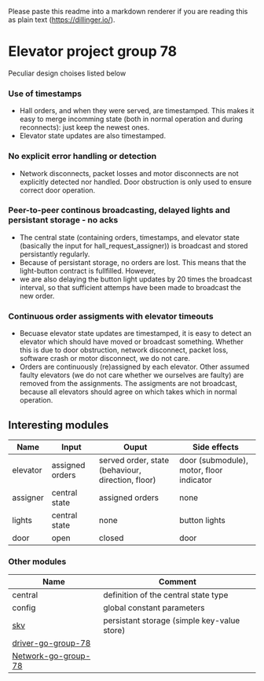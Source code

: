 Please paste this readme into a markdown renderer if you are reading this as plain text (https://dillinger.io/). 
# Elevator project group 78
Peculiar design choises listed below
### Use of timestamps
- Hall orders, and when they were served, are timestamped. This makes it easy to merge incomming state (both in normal operation and during reconnects): just keep the newest ones.
- Elevator state updates are also timestamped.

### No explicit error handling or detection
- Network disconnects, packet losses and motor disconnects are not explicitly detected nor handled. Door obstruction is only used to ensure correct door operation.

### Peer-to-peer continous broadcasting, delayed lights and persistant storage - no acks
- The central state (containing orders, timestamps, and elevator state (basically the input for hall_request_assigner)) is broadcast and stored persistantly regularly.
- Because of persistant storage, no orders are lost. This means that the light-button contract is fullfilled. However, 
- we are also delaying the button light updates by 20 times the broadcast interval, so that sufficient attemps have been made to broadcast the new order.

### Continuous order assigments with elevator timeouts
- Becuase elevator state updates are timestamped, it is easy to detect an elevator which should have moved or broadcast something. Whether this is due to door obstruction, network disconnect, packet loss, software crash or motor disconnect, we do not care.
- Orders are continuously (re)assigned by each elevator. Other assumed faulty elevators (we do not care whether we ourselves are faulty) are removed from the assignments. The assigments are not broadcast, because all elevators should agree on which takes which in normal operation.

## Interesting modules
|Name|Input|Ouput|Side effects|
|--|--|--|--|
|elevator|assigned orders|served order, state (behaviour, direction, floor)|door (submodule), motor, floor indicator|
|assigner|central state|assigned orders|none|
|lights|central state|none|button lights|
|door|open|closed|door|

### Other modules
|Name|Comment|
|--|--|
|central|definition of the central state type|
|config|global constant parameters|
|[skv](https://github.com/rapidloop/skv)|persistant storage (simple key-value store)|
|[driver-go-group-78](https://github.com/TTK4145-2022-students/driver-go-group-78)||
|[Network-go-group-78](https://github.com/TTK4145-2022-students/Network-go-group-78)||
